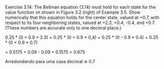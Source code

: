 Exercise 3.14: The Bellman equation (3.14) must hold for each state for the value function vπ shown in Figure 3.2 (right) of Example 3.5. Show numerically that this equation holds for the center state, valued at +0.7, with respect to its four neighboring states, valued at +2.3, +0.4, -0.4, and +0.7. (These numbers are accurate only to one decimal place.)


   0.25 * (0 + 0.9 * 2.3) + 0.25 * (0 + 0.9 * 0,4) + 0.25 * (0 - 0.9 * 0.4) + 0.25 * (0 + 0.9 * 0.7)

   = 0.5175 + 0.09 - 0.09 + 0.1575 = 0.675
   
   Arredondando para uma casa decimal ≅ 0.7